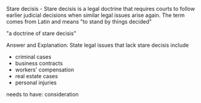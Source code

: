 Stare decisis - Stare decisis is a legal doctrine that requires courts to follow earlier judicial decisions when similar legal issues arise again. The term comes from Latin and means "to stand by things decided"

"a doctrine of stare decisis"

Answer and Explanation: State legal issues that lack stare decisis include 
  - criminal cases
  - business contracts
  - workers' compensation
  - real estate cases
  - personal injuries


needs to have: consideration
